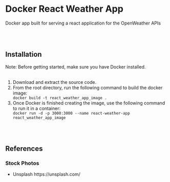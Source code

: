 <h1>Docker React Weather App</h1>
Docker app built for serving a react application for the OpenWeather APIs

<br><br>
<h2>Installation</h2>
Note: Before getting started, make sure you have Docker installed.
<br><br>
<ol>
  <li>Download and extract the source code.</li>
  <li>From the root directory, run the following command to build the docker image:</li>
  <code>docker build -t react_weather_app_image .</code>
  <li>Once Docker is finished creating the image, use the following command to run it in a container:</li>
  <code>docker run -d -p 3000:3000 --name react-weather-app react_weather_app_image</code>
</ol>
  
<br><br>
<h2>References</h2>
<h3>Stock Photos</h3>
<ul>
  <li>Unsplash https://unsplash.com/</li>
</ul>
